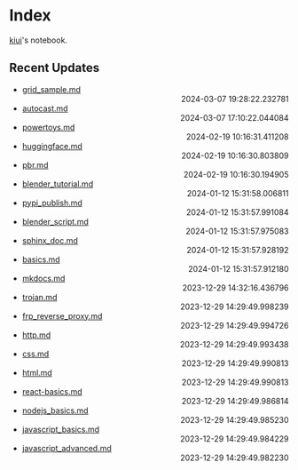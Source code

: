 
# Index

[kiui](https://kiui.moe/)'s notebook.

## Recent Updates
- [grid_sample.md](deeplearning\grid_sample/) <div style="text-align: right">2024-03-07 19:28:22.232781</div>
- [autocast.md](deeplearning\autocast/) <div style="text-align: right">2024-03-07 17:10:22.044084</div>
- [powertoys.md](windows\powertoys/) <div style="text-align: right">2024-02-19 10:16:31.411208</div>
- [huggingface.md](python\huggingface/) <div style="text-align: right">2024-02-19 10:16:30.803809</div>
- [pbr.md](graphics\pbr/) <div style="text-align: right">2024-02-19 10:16:30.194905</div>
- [blender_tutorial.md](blender\blender_tutorial/) <div style="text-align: right">2024-01-12 15:31:58.006811</div>
- [pypi_publish.md](python\pypi_publish/) <div style="text-align: right">2024-01-12 15:31:57.991084</div>
- [blender_script.md](blender\blender_script/) <div style="text-align: right">2024-01-12 15:31:57.975083</div>
- [sphinx_doc.md](python\sphinx_doc/) <div style="text-align: right">2024-01-12 15:31:57.928192</div>
- [basics.md](godot\basics/) <div style="text-align: right">2024-01-12 15:31:57.912180</div>
- [mkdocs.md](python\mkdocs/) <div style="text-align: right">2023-12-29 14:32:16.436796</div>
- [trojan.md](web\proxy\trojan/) <div style="text-align: right">2023-12-29 14:29:49.998239</div>
- [frp_reverse_proxy.md](web\proxy\frp_reverse_proxy/) <div style="text-align: right">2023-12-29 14:29:49.994726</div>
- [http.md](web\frontend\html\http/) <div style="text-align: right">2023-12-29 14:29:49.993438</div>
- [css.md](web\frontend\html\css/) <div style="text-align: right">2023-12-29 14:29:49.990813</div>
- [html.md](web\frontend\html\html/) <div style="text-align: right">2023-12-29 14:29:49.990813</div>
- [react-basics.md](web\frontend\react-basics/) <div style="text-align: right">2023-12-29 14:29:49.986814</div>
- [nodejs_basics.md](web\frontend\nodejs_basics/) <div style="text-align: right">2023-12-29 14:29:49.985230</div>
- [javascript_basics.md](web\frontend\javascript_basics/) <div style="text-align: right">2023-12-29 14:29:49.984229</div>
- [javascript_advanced.md](web\frontend\javascript_advanced/) <div style="text-align: right">2023-12-29 14:29:49.982230</div>

